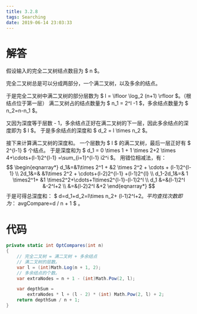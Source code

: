 ```yaml
---
title: 3.2.8
tags: Searching
date: 2019-06-14 23:03:33
---
```


# 解答

假设输入的完全二叉树结点数目为 $ n $。

完全二叉树总是可以分成两部分，一个满二叉树，以及多余的结点。

于是完全二叉树中满二叉树的部分层数为 $ l = \lfloor \log_2 (n+1) \rfloor $。（根结点位于第一层）
满二叉树占的结点数量为 $ n_1 = 2^l -1 $，多余结点数量为 $ n_2=n-n_1 $。

又因为深度等于层数 - 1，多余结点正好在满二叉树的下一层，因此多余结点的深度即为 $ l $。
于是多余结点的深度和 $ d_2 = l \times n_2 $。

接下来计算满二叉树的深度和。
一个层数为 $ l $ 的满二叉树，最后一层正好有 $ 2^{l-1} $ 个结点。
于是深度和为 $ d_1 = 0 \times 1 + 1 \times 2+2 \times 4+\cdots+(l-1)2^{l-1}  =\sum_{i=1}^{l-1} i2^i $。
用错位相减法，有：
$$
\begin{eqnarray*}
d_1&=&1\times 2^1 + &2 \times 2^2 + \cdots + (l-1)2^{l-1} \\
2d_1&=& &1\times 2^2 + \cdots+(l-2)2^{l-1} +(l-1)2^{l} \\
d_1-2d_1&=& 1 \times2^1+ &1 \times2^2+\cdots+1\times2^{l-1}-(l-1)2^l \\
d_1 &=&(l-1)2^l &-2^l+2 \\
 &=&(l-2)2^l &+2
\end{eqnarray*}
$$
于是可得总深度和： $ d=d_1+d_2=l\times n_2+ (l-1)2^l+2$。
平均查找次数即为：$ avgCompare=d / n + 1 $ 。

# 代码

```csharp
private static int OptCompares(int n)
{
    // 完全二叉树 = 满二叉树 + 多余结点
    // 满二叉树的层数。
    var l = (int)Math.Log(n + 1, 2);
    // 多余结点的个数。
    var extraNodes = n + 1 - (int)Math.Pow(2, l);

    var depthSum =
        extraNodes * l + (l - 2) * (int) Math.Pow(2, l) + 2;
    return depthSum / n + 1;
}
```
